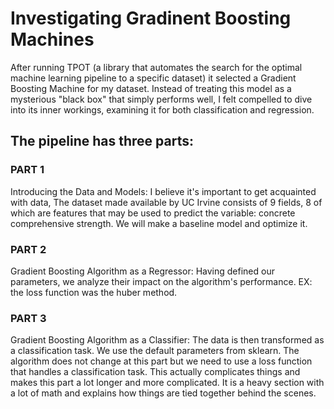 # Investigating Gradinent Boosting Machines

After running TPOT (a library that automates the search for the optimal machine learning pipeline to a specific dataset) it selected a Gradient Boosting Machine for my dataset. Instead of treating this model as a mysterious "black box" that simply performs well, I felt compelled to dive into its inner workings, examining it for both classification and regression.

## The pipeline has three parts:

### PART 1 
Introducing the Data and Models: I believe it's important to get acquainted with data, The dataset made available by UC Irvine consists of 9 fields, 8 of which are features that
may be used to predict the variable: concrete comprehensive strength. We will make a baseline model and optimize it.

### PART 2 
Gradient Boosting Algorithm as a Regressor: Having defined our parameters, we analyze their impact on the algorithm's performance. EX: the loss function was the huber
method.

### PART 3
Gradient Boosting Algorithm as a Classifier: The data is then transformed as a classification task. We use the default parameters from sklearn. The algorithm does not change
at this part but we need to use a loss function that handles a classification task. This actually complicates things and makes this part a lot longer and more complicated. It is a heavy
section with a lot of math and explains how things are tied together behind the scenes.
